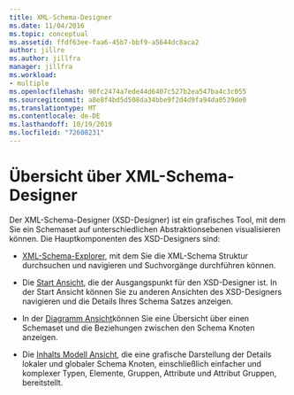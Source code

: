 ```yaml
---
title: XML-Schema-Designer
ms.date: 11/04/2016
ms.topic: conceptual
ms.assetid: ffdf63ee-faa6-45b7-bbf9-a5644dc8aca2
author: jillre
ms.author: jillfra
manager: jillfra
ms.workload:
- multiple
ms.openlocfilehash: 90fc2474a7ede44d6407c527b2ea547ba4c3c055
ms.sourcegitcommit: a8e8f4bd5d508da34bbe9f2d4d9fa94da0539de0
ms.translationtype: MT
ms.contentlocale: de-DE
ms.lasthandoff: 10/19/2019
ms.locfileid: "72608231"
---
```

# <a name="xml-schema-designer-overview"></a>Übersicht über XML-Schema-Designer

Der XML-Schema-Designer (XSD-Designer) ist ein grafisches Tool, mit dem Sie ein Schemaset auf unterschiedlichen Abstraktionsebenen visualisieren können. Die Hauptkomponenten des XSD-Designers sind:

- [XML-Schema-Explorer](../xml-tools/xml-schema-explorer.md), mit dem Sie die XML-Schema Struktur durchsuchen und navigieren und Suchvorgänge durchführen können.

- Die [Start Ansicht](../xml-tools/start-view.md), die der Ausgangspunkt für den XSD-Designer ist. In der Start Ansicht können Sie zu anderen Ansichten des XSD-Designers navigieren und die Details Ihres Schema Satzes anzeigen.

- In der [Diagramm Ansicht](../xml-tools/graph-view.md)können Sie eine Übersicht über einen Schemaset und die Beziehungen zwischen den Schema Knoten anzeigen.

- Die [Inhalts Modell Ansicht](../xml-tools/content-model-view.md), die eine grafische Darstellung der Details lokaler und globaler Schema Knoten, einschließlich einfacher und komplexer Typen, Elemente, Gruppen, Attribute und Attribut Gruppen, bereitstellt.